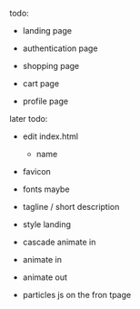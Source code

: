 todo:

- landing page

- authentication page
- shopping page
- cart page
- profile page

later todo:

- edit index.html
  - name
- favicon
- fonts maybe
- tagline / short description
- style landing

- cascade animate in
- animate in
- animate out

- particles js on the fron tpage
